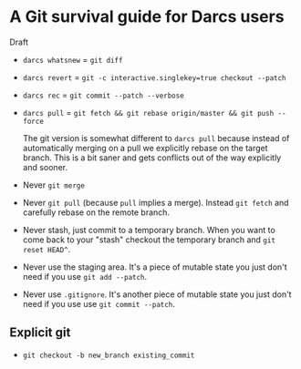 # A Git survival guide for Darcs users

Draft

* `darcs whatsnew` = `git diff`

* `darcs revert` = `git -c interactive.singlekey=true checkout --patch`

* `darcs rec` = `git commit --patch --verbose`

* `darcs pull` = `git fetch && git rebase origin/master && git push
  --force`

    The git version is somewhat different to `darcs pull` because
    instead of automatically merging on a pull we explicitly rebase on
    the target branch.  This is a bit saner and gets conflicts out of
    the way explicitly and sooner.

* Never `git merge`

* Never `git pull` (because `pull` implies a merge).  Instead `git
   fetch` and carefully rebase on the remote branch.

* Never stash, just commit to a temporary branch.  When you want to
  come back to your "stash" checkout the temporary branch and `git
  reset HEAD^`.

* Never use the staging area.  It's a piece of mutable state you just
  don't need if you use `git add --patch`.

* Never use `.gitignore`.  It's another piece of mutable state you
  just don't need if you use use `git commit --patch`.


## Explicit git

* `git checkout -b new_branch existing_commit`
